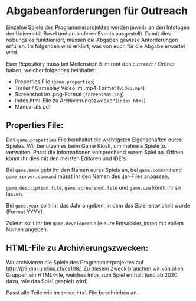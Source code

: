 # Abgabeanforderungen für Outreach

Einzelne Spiele des Programmierprojektes werden jeweils an den Infotagen der Universität Basel und an anderen Events ausgestellt. Damit dies reibungslos funktioniert, müssen die Abgaben gewisse Anforderungen erfüllen. Im folgenden wird erklärt, was von euch für die Abgabe erwartet wird.

Euer Repository muss bei Meilenstein 5 im root den `outreach/` Ordner haben, welcher folgendes beinhaltet:
* Properties File (`game.properties`)
* Trailer / Gameplay Video im .mp4-Format (`video.mp4`)
* Screenshot im .png-Format (`screenshot.png`)
* index.html-File zu Archivierungszwecken(`index.html`)
* Manual als pdf

## Properties File: 

Das `game.properties` File beinhaltet die wichtigsten Eigenschaften eures Spieles. Wir benützen es beim Game Kiosk, um mehrere Spiele zu verwalten. Passt die Informationen entsprechend eurem Spiel an. Öffnen könnt Ihr dies mit den meisten Editoren und IDE's.

Bei `game.name` gebt ihr den Namen eures Spiels an, bei `game.command` und `game.server.command` müsst ihr den Namen des .jar-Files anpassen.

`game.description.file`, `game.screenshot.file` und `game.use` könnt ihr so lassen.

Bei `game.year` sollt ihr das Jahr angeben, in dem das Spiel entwickelt wurde (Format YYYY). 

Zuletzt sollt ihr bei `game.developers` alle eure Entwickler_innen mit vollem Namen angeben.

## HTML-File zu Archivierungszwecken:
Wir archivieren die Spiele des Programmierprojektes auf http://p9.dmi.unibas.ch/cs108/. Zu diesem Zweck brauchen wir von allen Gruppen ein HTML-File, welches Infos zum Spiel enthält (und ab 2020 dazu, wie das Spiel gespielt wird). 

Passt alle Teile wie im `index.html` File beschrieben an.
